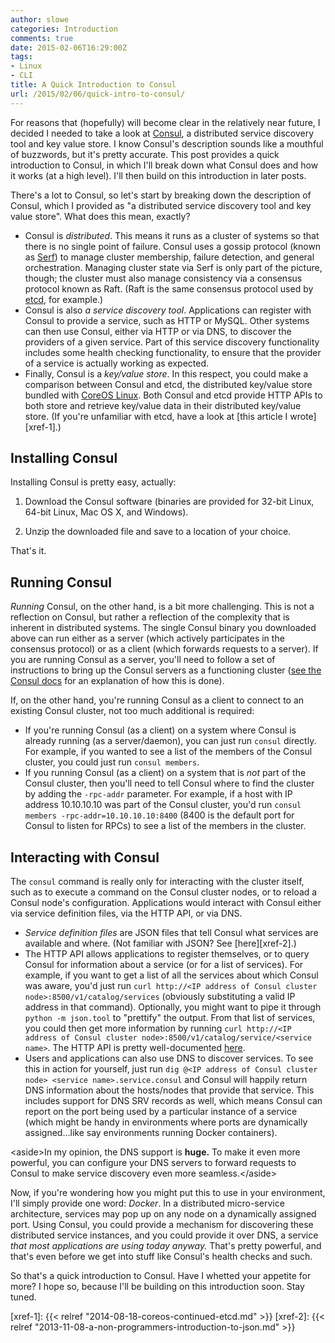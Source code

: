 ```yaml
---
author: slowe
categories: Introduction
comments: true
date: 2015-02-06T16:29:00Z
tags:
- Linux
- CLI
title: A Quick Introduction to Consul
url: /2015/02/06/quick-intro-to-consul/
---
```


For reasons that (hopefully) will become clear in the relatively near future, I decided I needed to take a look at [Consul][link-1], a distributed service discovery tool and key value store. I know Consul's description sounds like a mouthful of buzzwords, but it's pretty accurate. This post provides a quick introduction to Consul, in which I'll break down what Consul does and how it works (at a high level). I'll then build on this introduction in later posts.

There's a lot to Consul, so let's start by breaking down the description of Consul, which I provided as "a distributed service discovery tool and key value store". What does this mean, exactly?

* Consul is _distributed_. This means it runs as a cluster of systems so that there is no single point of failure. Consul uses a gossip protocol (known as [Serf][link-2]) to manage cluster membership, failure detection, and general orchestration. Managing cluster state via Serf is only part of the picture, though; the cluster must also manage consistency via a consensus protocol known as Raft. (Raft is the same consensus protocol used by [etcd][link-3], for example.)
* Consul is also _a service discovery tool_. Applications can register with Consul to provide a service, such as HTTP or MySQL. Other systems can then use Consul, either via HTTP or via DNS, to discover the providers of a given service. Part of this service discovery functionality includes some health checking functionality, to ensure that the provider of a service is actually working as expected.
* Finally, Consul is a _key/value store_. In this respect, you could make a comparison between Consul and etcd, the distributed key/value store bundled with [CoreOS Linux][link-4]. Both Consul and etcd provide HTTP APIs to both store and retrieve key/value data in their distributed key/value store. (If you're unfamiliar with etcd, have a look at [this article I wrote][xref-1].)

## Installing Consul

Installing Consul is pretty easy, actually:

1. Download the Consul software (binaries are provided for 32-bit Linux, 64-bit Linux, Mac OS X, and Windows).

2. Unzip the downloaded file and save to a location of your choice.

That's it.

## Running Consul

_Running_ Consul, on the other hand, is a bit more challenging. This is not a reflection on Consul, but rather a reflection of the complexity that is inherent in distributed systems. The single Consul binary you downloaded above can run either as a server (which actively participates in the consensus protocol) or as a client (which forwards requests to a server). If you are running Consul as a server, you'll need to follow a set of instructions to bring up the Consul servers as a functioning cluster ([see the Consul docs][link-5] for an explanation of how this is done).

If, on the other hand, you're running Consul as a client to connect to an existing Consul cluster, not too much additional is required:

* If you're running Consul (as a client) on a system where Consul is already running (as a server/daemon), you can just run `consul` directly. For example, if you wanted to see a list of the members of the Consul cluster, you could just run `consul members`.
* If you running Consul (as a client) on a system that is _not_ part of the Consul cluster, then you'll need to tell Consul where to find the cluster by adding the `-rpc-addr` parameter. For example, if a host with IP address 10.10.10.10 was part of the Consul cluster, you'd run `consul members -rpc-addr=10.10.10.10:8400` (8400 is the default port for Consul to listen for RPCs) to see a list of the members in the cluster.

## Interacting with Consul

The `consul` command is really only for interacting with the cluster itself, such as to execute a command on the Consul cluster nodes, or to reload a Consul node's configuration. Applications would interact with Consul either via service definition files, via the HTTP API, or via DNS.

* _Service definition files_ are JSON files that tell Consul what services are available and where. (Not familiar with JSON? See [here][xref-2].)
* The HTTP API allows applications to register themselves, or to query Consul for information about a service (or for a list of services). For example, if you want to get a list of all the services about which Consul was aware, you'd just run `curl http://<IP address of Consul cluster node>:8500/v1/catalog/services` (obviously substituting a valid IP address in that command). Optionally, you might want to pipe it through `python -m json.tool` to "prettify" the output. From that list of services, you could then get more information by running `curl http://<IP address of Consul cluster node>:8500/v1/catalog/service/<service name>`. The HTTP API is pretty well-documented [here][link-6].
* Users and applications can also use DNS to discover services. To see this in action for yourself, just run `dig @<IP address of Consul cluster node> <service name>.service.consul` and Consul will happily return DNS information about the hosts/nodes that provide that service. This includes support for DNS SRV records as well, which means Consul can report on the port being used by a particular instance of a service (which might be handy in environments where ports are dynamically assigned...like say environments running Docker containers).

&lt;aside&gt;In my opinion, the DNS support is **huge.** To make it even more powerful, you can configure your DNS servers to forward requests to Consul to make service discovery even more seamless.&lt;/aside&gt;

Now, if you're wondering how you might put this to use in your environment, I'll simply provide one word: _Docker_. In a distributed micro-service architecture, services may pop up on any node on a dynamically assigned port. Using Consul, you could provide a mechanism for discovering these distributed service instances, and you could provide it over DNS, a service _that most applications are using today anyway._ That's pretty powerful, and that's even before we get into stuff like Consul's health checks and such.

So that's a quick introduction to Consul. Have I whetted your appetite for more? I hope so, because I'll be building on this introduction soon. Stay tuned.


[link-1]: https://www.consul.io
[link-2]: https://www.serfdom.io
[link-3]: https://github.com/coreos/etcd/
[link-4]: http://coreos.com/
[link-5]: https://www.consul.io/intro/getting-started/join.html
[link-6]: https://www.consul.io/docs/agent/http.html
[xref-1]: {{< relref "2014-08-18-coreos-continued-etcd.md" >}}
[xref-2]: {{< relref "2013-11-08-a-non-programmers-introduction-to-json.md" >}}
